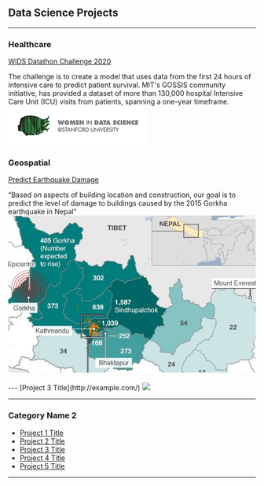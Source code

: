 ## Data Science Projects
---
### Healthcare
[WiDS Datathon Challenge 2020](https://github.com/Reshma-34/WiDS-Datathon-2020)
<tr>
The challenge is to create a model that uses data from the first 24 hours of intensive care to predict patient survival. MIT's GOSSIS community initiative, has provided a dataset of more than 130,000 hospital Intensive Care Unit (ICU) visits from patients, spanning a one-year timeframe.
<img src="images/wids.png?raw=false width=200 height=100"/>

### Geospatial
[Predict Earthquake Damage](https://github.com/Reshma-34/Nepal-Earthquake-Damage)
<tr>
“Based on aspects of building location and construction, our goal is to predict the level of damage to buildings caused by the 2015 Gorkha earthquake in Nepal”
<img src="images/nepal.png?raw=false width=200 height=100"/>
<br>
<br>
---
[Project 3 Title](http://example.com/)
<img src="images/dummy_thumbnail.jpg?raw=true"/>

---

### Category Name 2

- [Project 1 Title](http://example.com/)
- [Project 2 Title](http://example.com/)
- [Project 3 Title](http://example.com/)
- [Project 4 Title](http://example.com/)
- [Project 5 Title](http://example.com/)

---